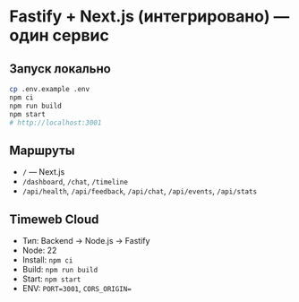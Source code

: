 # Fastify + Next.js (интегрировано) — один сервис

## Запуск локально
```bash
cp .env.example .env
npm ci
npm run build
npm start
# http://localhost:3001
```

## Маршруты
- `/` — Next.js
- `/dashboard`, `/chat`, `/timeline`
- `/api/health`, `/api/feedback`, `/api/chat`, `/api/events`, `/api/stats`

## Timeweb Cloud
- Тип: Backend → Node.js → Fastify
- Node: 22
- Install: `npm ci`
- Build: `npm run build`
- Start: `npm start`
- ENV: `PORT=3001`, `CORS_ORIGIN=`
